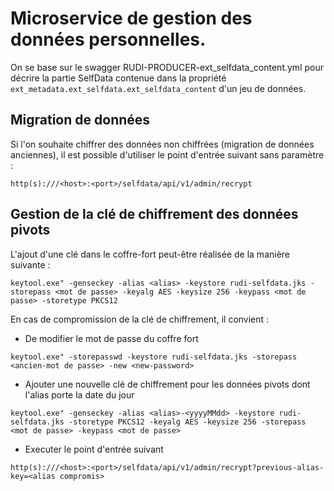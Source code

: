 # Microservice de gestion des données personnelles.

On se base sur le swagger RUDI-PRODUCER-ext_selfdata_content.yml pour décrire la partie SelfData contenue dans
la propriété `ext_metadata.ext_selfdata.ext_selfdata_content` d'un jeu de données.


## Migration de données

Si l'on souhaite chiffrer des données non chiffrées (migration de données anciennes), il est possible d'utiliser le point d'entrée suivant sans paramètre : 

```
http(s):///<host>:<port>/selfdata/api/v1/admin/recrypt
```

## Gestion de la clé de chiffrement des données pivots

L'ajout d'une clé dans le coffre-fort peut-être réalisée de la manière suivante :

```
keytool.exe" -genseckey -alias <alias> -keystore rudi-selfdata.jks -storepass <mot de passe> -keyalg AES -keysize 256 -keypass <mot de passe> -storetype PKCS12
```

En cas de compromission de la clé de chiffrement, il convient :

- De modifier le mot de passe du coffre fort

```
keytool.exe" -storepasswd -keystore rudi-selfdata.jks -storepass <ancien-mot de passe> -new <new-password>
```

- Ajouter une nouvelle clé de chiffrement pour les données pivots dont l'alias porte la date du jour

```
keytool.exe" -genseckey -alias <alias>-<yyyyMMdd> -keystore rudi-selfdata.jks -storetype PKCS12 -keyalg AES -keysize 256 -storepass <mot de passe> -keypass <mot de passe> 
```

- Executer le point d'entrée suivant 

```
http(s):///<host>:<port>/selfdata/api/v1/admin/recrypt?previous-alias-key=<alias compromis>
```
